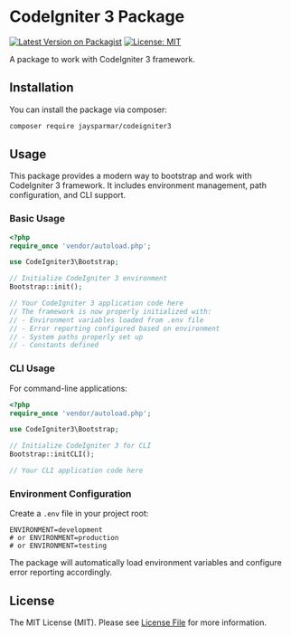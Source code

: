 # CodeIgniter 3 Package

[![Latest Version on Packagist](https://img.shields.io/packagist/v/jaysparmar/codeigniter3.svg?style=flat-square)](https://packagist.org/packages/jaysparmar/codeigniter3)
[![License: MIT](https://img.shields.io/badge/License-MIT-yellow.svg)](https://opensource.org/licenses/MIT)

A package to work with CodeIgniter 3 framework.

## Installation

You can install the package via composer:

```bash
composer require jaysparmar/codeigniter3
```

## Usage

This package provides a modern way to bootstrap and work with CodeIgniter 3 framework. It includes environment management, path configuration, and CLI support.

### Basic Usage

```php
<?php
require_once 'vendor/autoload.php';

use CodeIgniter3\Bootstrap;

// Initialize CodeIgniter 3 environment
Bootstrap::init();

// Your CodeIgniter 3 application code here
// The framework is now properly initialized with:
// - Environment variables loaded from .env file
// - Error reporting configured based on environment
// - System paths properly set up
// - Constants defined
```

### CLI Usage

For command-line applications:

```php
<?php
require_once 'vendor/autoload.php';

use CodeIgniter3\Bootstrap;

// Initialize CodeIgniter 3 for CLI
Bootstrap::initCLI();

// Your CLI application code here
```

### Environment Configuration

Create a `.env` file in your project root:

```env
ENVIRONMENT=development
# or ENVIRONMENT=production
# or ENVIRONMENT=testing
```

The package will automatically load environment variables and configure error reporting accordingly.

## License

The MIT License (MIT). Please see [License File](LICENSE) for more information.
